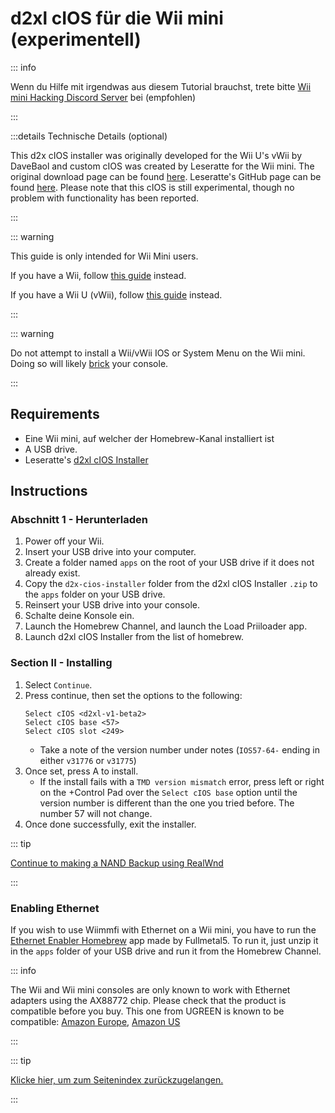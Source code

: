 # d2xl cIOS für die Wii mini (experimentell)

::: info

Wenn du Hilfe mit irgendwas aus diesem Tutorial brauchst, trete bitte [Wii mini Hacking Discord Server](https://discord.gg/6ryxnkS) bei (empfohlen)

:::

:::details Technische Details (optional)

This d2x cIOS installer was originally developed for the Wii U's vWii by DaveBaol and custom cIOS was created by Leseratte for the Wii mini. The original download page can be found [here](https://wii.leseratte10.de/d2xl-cIOS/). Leseratte's GitHub page can be found [here](https://github.com/Leseratte10/d2xl-cios). Please note that this cIOS is still experimental, though no problem with functionality has been reported.

:::

::: warning

This guide is only intended for Wii Mini users.

If you have a Wii, follow [this guide](cios) instead.

If you have a Wii U (vWii), follow [this guide](cios-vwii) instead.

:::

::: warning

Do not attempt to install a Wii/vWii IOS or System Menu on the Wii mini. Doing so will likely [brick](bricks#ios-brick) your console.

:::

## Requirements

- Eine Wii mini, auf welcher der Homebrew-Kanal installiert ist
- A USB drive.
- Leseratte's [d2xl cIOS Installer](/assets/files/d2xl_wii_mini_cIOS_installer_v1_beta2.zip)

## Instructions

### Abschnitt 1 - Herunterladen

1. Power off your Wii.
2. Insert your USB drive into your computer.
3. Create a folder named `apps` on the root of your USB drive if it does not already exist.
4. Copy the `d2x-cios-installer` folder from the d2xl cIOS Installer `.zip` to the `apps` folder on your USB drive.
5. Reinsert your USB drive into your console.
6. Schalte deine Konsole ein.
7. Launch the Homebrew Channel, and launch the Load Priiloader app.
8. Launch d2xl cIOS Installer from the list of homebrew.

### Section II - Installing

1. Select `Continue`.
2. Press continue, then set the options to the following:
   ```
   Select cIOS <d2xl-v1-beta2>
   Select cIOS base <57>
   Select cIOS slot <249>
   ```
   - Take a note of the version number under notes (`IOS57-64-` ending in either `v31776` or `v31775`)
3. Once set, press A to install.
   - If the install fails with a `TMD version mismatch` error, press left or right on the +Control Pad over the `Select cIOS base` option until the version number is different than the one you tried before. The number 57 will not change.
4. Once done successfully, exit the installer.

::: tip

[Continue to making a NAND Backup using RealWnd](wnd-mini)

:::

### Enabling Ethernet

If you wish to use Wiimmfi with Ethernet on a Wii mini, you have to run the [Ethernet Enabler Homebrew](/assets/files/Wii_Mini_Ethernet_Enable.zip) app made by Fullmetal5. To run it, just unzip it in the `apps` folder of your USB drive and run it from the Homebrew Channel.

::: info

The Wii and Wii mini consoles are only known to work with Ethernet adapters using the AX88772 chip. Please check that the product is compatible before you buy. This one from UGREEN is known to be compatible: [Amazon Europe](https://www.amazon.de/dp/B00MYT481C), [Amazon US](https://a.co/d/3OcSJDS)

:::

::: tip

[Klicke hier, um zum Seitenindex zurückzugelangen.](site-navigation)

:::
